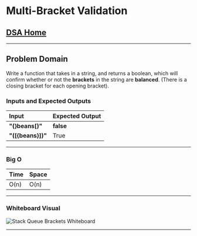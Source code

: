 # Multi-Bracket Validation

## [DSA Home](https://mistidinzy.github.io/data-structures-and-algorithms/)

---

## Problem Domain

Write a function that takes in a string, and returns a boolean,
which will confirm whether or not the **brackets** in the string are **balanced**. (There is a closing bracket for each opening bracket).

### Inputs and Expected Outputs

| Input | Expected Output |
| :----------- | :----------- |
| **"(}beans[)"** | **false** |
| **"([{beans}])"** | True |

---

### Big O

| Time | Space |
| :----------- | :----------- |
| O(n) | O(n) |

---

### Whiteboard Visual

![Stack Queue Brackets Whiteboard](stackQueueBrackets.png)

---
